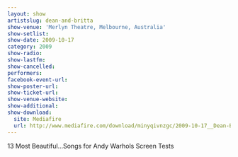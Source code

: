 ```yaml
---
layout: show
artistslug: dean-and-britta
show-venue: 'Merlyn Theatre, Melbourne, Australia'
show-setlist: 
show-date: 2009-10-17
category: 2009
show-radio: 
show-lastfm: 
show-cancelled: 
performers: 
facebook-event-url: 
show-poster-url: 
show-ticket-url: 
show-venue-website: 
show-additional: 
show-download:
  site: Mediafire
  url: http://www.mediafire.com/download/minyqivnzgc/2009-10-17__Dean-Britta_Melbourne.zip
---
```


13 Most Beautiful...Songs for Andy Warhols Screen Tests